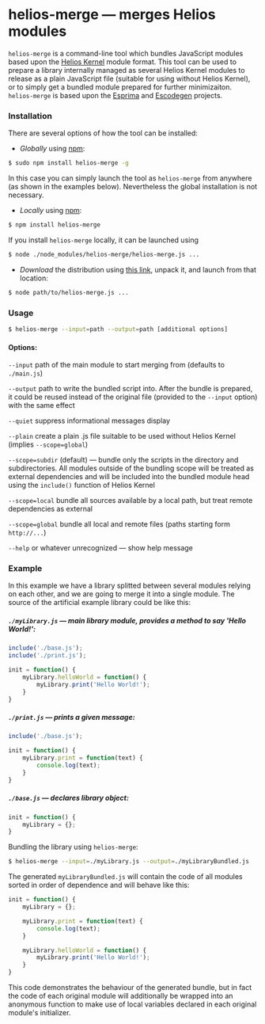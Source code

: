 helios-merge — merges Helios modules
=====================================

`helios-merge` is a command-line tool which bundles JavaScript modules
based upon the [Helios Kernel](http://asvd.github.io/helios-kernel/)
module format. This tool can be used to prepare a library internally
managed as several Helios Kernel modules to release as a plain
JavaScript file (suitable for using without Helios Kernel), or to
simply get a bundled module prepared for further
minimizaiton. `helios-merge` is based upon the
[Esprima](https://github.com/ariya/esprima) and
[Escodegen](https://github.com/Constellation/escodegen) projects.


### Installation

There are several options of how the tool can be installed:

- *Globally* using [npm](https://npmjs.org/):

```sh
$ sudo npm install helios-merge -g
```

In this case you can simply launch the tool as `helios-merge` from
anywhere (as shown in the examples below). Nevertheless the global
installation is not necessary.

- *Locally* using [npm](https://npmjs.org/):

```sh
$ npm install helios-merge
```

If you install `helios-merge` locally, it can be launched using

```sh
$ node ./node_modules/helios-merge/helios-merge.js ...
```

- *Download* the distribution using [this
link](https://github.com/asvd/helios-merge/releases/download/v0.1.0/helios-merge-0.1.0.tar.gz),
unpack it, and launch from that location:

```sh
$ node path/to/helios-merge.js ...
```




### Usage

```sh
$ helios-merge --input=path --output=path [additional options]
```


#### Options:

`--input` path of the main module to start merging from (defaults to
`./main.js`)

`--output` path to write the bundled script into. After the bundle is
prepared, it could be reused instead of the original file (provided to
the `--input` option) with the same effect

`--quiet` suppress informational messages display

`--plain` create a plain .js file suitable to be used without Helios
Kernel (implies `--scope=global`)

`--scope=subdir` (default) — bundle only the scripts in the directory
and subdirectories. All modules outside of the bundling scope will be
treated as external dependencies and will be included into the bundled
module head using the `include()` function of Helios Kernel

`--scope=local` bundle all sources available by a local path, but
treat remote dependencies as external

`--scope=global` bundle all local and remote files (paths starting
form `http://...`)


`--help` or whatever unrecognized — show help message



### Example

In this example we have a library splitted between several modules
relying on each other, and we are going to merge it into a single
module.  The source of the artificial example library could be like
this:


##### `./myLibrary.js` — main library module, provides a method to say 'Hello World!':

```js
include('./base.js');
include('./print.js');

init = function() {
    myLibrary.helloWorld = function() {
        myLibrary.print('Hello World!');
    }
}
```


##### `./print.js` — prints a given message:

```js
include('./base.js');

init = function() {
    myLibrary.print = function(text) {
        console.log(text);
    }
}
```


##### `./base.js` — declares library object:

```js
init = function() {
    myLibrary = {};
}
```


Bundling the library using `helios-merge`:


```sh
$ helios-merge --input=./myLibrary.js --output=./myLibraryBundled.js
```

The generated `myLibraryBundled.js` will contain the code of all
modules sorted in order of dependence and will behave like this:

```js
init = function() {
    myLibrary = {};

    myLibrary.print = function(text) {
        console.log(text);
    }

    myLibrary.helloWorld = function() {
        myLibrary.print('Hello World!');
    }
}
```

This code demonstrates the behaviour of the generated bundle, but in
fact the code of each original module will additionally be wrapped
into an anonymous function to make use of local variables declared in
each original module's initializer.

